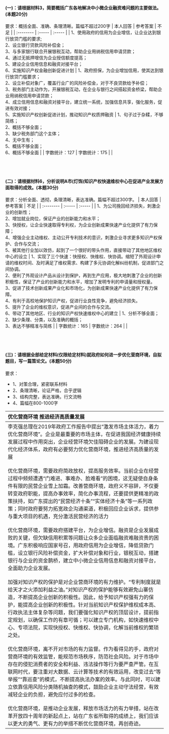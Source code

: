 #### (一)：请根据材料3，简要概括广东各地解决中小微企业融资难问题的主要做法。(本题20分)
要求：概括全面、准确、条理清晰。篇幅不超过200字
| 本人回答   | 参考答案 | 不足 |
| :-------- | :-----  | :----- |
| 1、使用政府的信用为企业增信，让企业达到银行放贷门槛的要求;<br>2、设立银行贷款风险补偿金；<br>3、与多家银行联合开展银税互动，帮助企业用纳税信用申请贷款；<br>4、通过无抵押增信为企业授信额度提高；<br>5、建设企业信用信息和融资对接平台；<br>6、实施知识产权金融创新促进计划 | 1、政府担保，为企业增加信用，使其达到银行放贷门槛要求；<br>2、设立补偿对象广，覆盖行业广的风险补偿金，对于不良贷款给予补偿；<br>3、税务部门主动作为，开展银税互动，在企业与银行之间搭起资金桥梁，帮助企业用纳税信用申请贷款；<br>4、成立信用信息和融资对接平台，建立统一系统，加强信息共享，强化服务，促进有效对接；<br>5、实施知识产权创新促进计划，推动知识产权质押融资 | 1、句子过于杂糅，不够简练；<br>2、概括不够全面；<br>3、缺少税务部门这个主体；<br>4、无中生有；<br>5、概括不够全面；<br>6、概括不够全面 |
| 字数统计：127 | 字数统计：175 |  |
<br><br><br><br>


#### (二)：请根据材料6，分析说明A市(灯饰)知识产权快速维权中心在促进产业发展方面取得的成效。(本题30分)
要求：分析全面、透彻，条理清晰，表达准确。篇幅不超过300字。
| 本人回答   | 参考答案 | 不足 |
| :-------- | :-----  | :----- |
| 1、为公司挽回经济损失，刺激企业的创新性；<br>2、增加就业岗位，保证产业的创新能力和水平；<br>3、快授权，让企业快速取得专利权，为企业创新成果快速产业化提供了有力保障；<br>4、增强企业主动维权、主动公开专利技术的意识，刺激企业寻求更多知识产权保护、合作与交流；<br>5、被其他行业加以效仿，起到了一个很好的带头作用，直接带动了其他地区维权中心的设立 | 1、实现了三个快速：快授权、快维权、快协调。缩短了外观设计申请的维权时间、及时满足了维权需求、构建了多元协调化解纠纷机制，促进部门之间协调。<br>2、便利了外观设计产品从设计到保护，再到生产应用，极大地刺激了企业的创新积极性，保证了产业的创新能力和水平，增加了发明专利的申请量和授权量。<br>3、促进了技术创新成果产业化和市场化，为创新成果快速产业化提供了有力保障。<br>4、有利于高校地保护知识产权，促进行业良性竞争，避免经济损失。<br>5、提升了企业的维权意识，促进产业间的合作与交流。<br>6、带动了其他地区、行业的知识产权快速维权中心的建立 | 1、分析不够全面；<br>2、缺少条理、分类，以及准确的概括；<br>3、表达不够精准与简练 |
| 字数统计：165 | 字数统计：264 |  |
<br><br><br><br>


#### (三)：请根据全部给定材料(仅限给定材料)就政府如何进一步优化营商环境，自拟题目，写一篇策论文。(本题50分)
要求：
- 1、对策合理，紧密联系材料
- 2、条理清晰，论证严格，合乎逻辑
- 3、结构完整，表达准确，行文流畅
- 4、篇幅在800-1000字<br>

| 优化营商环境 推进经济高质量发展 | 
| :-------- | 
| 李克强总理在2019年政府工作报告中提出“激发市场主体活力，着力优化营商环境”。企业是最重要的市场主体，在促进我国经济健康持续发展过程中作用突出，企业经营环境欠佳阻碍企业的发展。为建设现代化经济体系，政府有必要努力优化营商环境，推进经济高质量的发展<br><br>优化营商环境，需要政府简政放权，提高服务效率。当前企业在经营过程中频频遭遇“门难进、事难办、脸难看”的困境，这无疑使自身条件有限的民营企业雪上加霜。改善营商环境，政府义不容辞，不仅要转变政府职能，提高办事效率，简化办事流程，还要提供更精准的政策扶持，如广东提出的“民营经济十条”“实体经济十条”等一系列政策；同时政府要努力拓宽政企沟通渠道，积极回应企业诉求，提供参与重大项目的机遇，充分激活民营经济的活力<br><br>优化营商环境，需要政府搭建平台，为企业增信。融资是企业发展成败的关键，但欠缺信用积累等问题让众多企业面临融资难融资贵的困境。广东积极响应国家号召，用政府信用为企业增信，降低贷款门槛，设立银行风险补偿资金，扩大补偿对象和行业，银税互动，搭建银行与企业的资金鹊桥，建立中小微企业信用信息和融资对接平台，全面助力企业发展。<br><br>加强对知识产权的保护是对企业营商环境的有力维护。“专利制度就是给天才之火添加利益之油。”对知识产权的保护能够有效避免山寨仿造，不断提高企业创新的积极性。因此，给予知识产权强有力的保护，能提高企业创新的积极性。针对当前知识产权保护维权成本高、行政执法主体复杂等问题，我们要强化知识产权的顶层设计，提前指定规划，以确保工作的有章可循；可以建立专门机构，如快速维权中心、专项法院，实现快授权、快维权、快协调，化解当前维权的繁琐之处。<br><br>优化营商环境，离不开对市场的有力监督。作为看得见的手，政府对营商环境的有效监管，能规范市场秩序，防范社会风险。对于市场中存在的侵犯消费者的安全和利益、违法操作等行为要严查严管。在互联网时代，要注重对大数据、云计算等技术的有效运用，改变过去“等举报”“靠巡查”的模式，不断提高执法办案的效率。与此同时，可以建立依靠信用风险分类随机抽查的模式，鼓励企业主动守法经营，有效减轻企业的负担，避免应付过多的检查。<br><br>优化营商环境，是推动企业发展，释放市场活力的有力举措，站在改革开放四十周年的新起点上，站在广东省所取得的成绩上，我们应该以更大的勇气、更有力的举措不断优化营商环境，再创奇迹。 |
